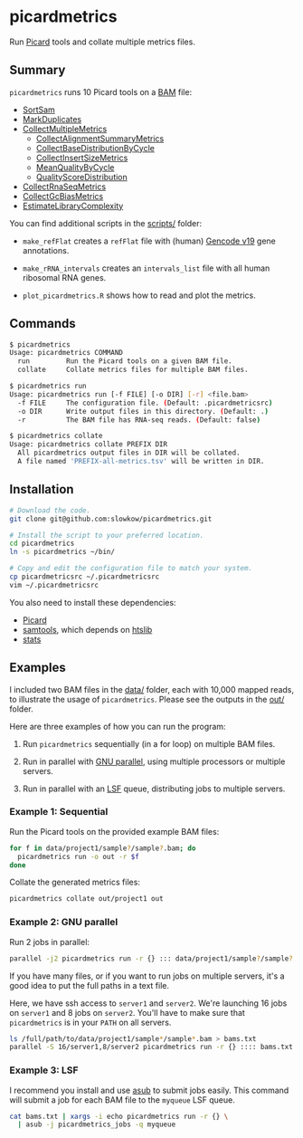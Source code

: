 # picardmetrics

Run [Picard] tools and collate multiple metrics files.

## Summary

`picardmetrics` runs 10 Picard tools on a [BAM] file:

  -   [SortSam]
  -   [MarkDuplicates]
  -   [CollectMultipleMetrics]
      -   [CollectAlignmentSummaryMetrics]
      -   [CollectBaseDistributionByCycle]
      -   [CollectInsertSizeMetrics]
      -   [MeanQualityByCycle]
      -   [QualityScoreDistribution]
  -   [CollectRnaSeqMetrics]
  -   [CollectGcBiasMetrics]
  -   [EstimateLibraryComplexity]

You can find additional scripts in the [scripts/][scripts] folder:

  -   `make_refFlat` creates a `refFlat` file with (human) [Gencode
      v19][Gencode19] gene annotations.

  -   `make_rRNA_intervals` creates an `intervals_list` file with all human
      ribosomal RNA genes.

  -   `plot_picardmetrics.R` shows how to read and plot the metrics.

## Commands

```bash
$ picardmetrics
Usage: picardmetrics COMMAND
  run         Run the Picard tools on a given BAM file.
  collate     Collate metrics files for multiple BAM files.

$ picardmetrics run
Usage: picardmetrics run [-f FILE] [-o DIR] [-r] <file.bam>
  -f FILE     The configuration file. (Default: .picardmetricsrc)
  -o DIR      Write output files in this directory. (Default: .)
  -r          The BAM file has RNA-seq reads. (Default: false)

$ picardmetrics collate
Usage: picardmetrics collate PREFIX DIR
  All picardmetrics output files in DIR will be collated.
  A file named 'PREFIX-all-metrics.tsv' will be written in DIR.
```

## Installation

```bash
# Download the code.
git clone git@github.com:slowkow/picardmetrics.git

# Install the script to your preferred location.
cd picardmetrics
ln -s picardmetrics ~/bin/

# Copy and edit the configuration file to match your system.
cp picardmetricsrc ~/.picardmetricsrc
vim ~/.picardmetricsrc
```

You also need to install these dependencies:

-   [Picard]
-   [samtools], which depends on [htslib]
-   [stats]

## Examples

I included two BAM files in the [data/][data] folder, each with 10,000 mapped
reads, to illustrate the usage of `picardmetrics`. Please see the outputs in
the [out/][out] folder.

Here are three examples of how you can run the program:

1. Run `picardmetrics` sequentially (in a for loop) on multiple BAM files.

2. Run in parallel with [GNU parallel][parallel], using multiple processors or
   multiple servers.

3. Run in parallel with an [LSF] queue, distributing jobs to multiple servers.

### Example 1: Sequential

Run the Picard tools on the provided example BAM files:

```bash
for f in data/project1/sample?/sample?.bam; do
  picardmetrics run -o out -r $f
done
```

Collate the generated metrics files:

```bash
picardmetrics collate out/project1 out
```

### Example 2: GNU parallel

Run 2 jobs in parallel:

```bash
parallel -j2 picardmetrics run -r {} ::: data/project1/sample?/sample?.bam
```

If you have many files, or if you want to run jobs on multiple servers, it's
a good idea to put the full paths in a text file.

Here, we have ssh access to `server1` and `server2`. We're launching 16 jobs
on `server1` and 8 jobs on `server2`. You'll have to make sure that
`picardmetrics` is in your `PATH` on all servers.

```bash
ls /full/path/to/data/project1/sample*/sample*.bam > bams.txt
parallel -S 16/server1,8/server2 picardmetrics run -r {} :::: bams.txt
```

### Example 3: LSF

I recommend you install and use [asub] to submit jobs easily. This command
will submit a job for each BAM file to the `myqueue` LSF queue.

```bash
cat bams.txt | xargs -i echo picardmetrics run -r {} \
  | asub -j picardmetrics_jobs -q myqueue
```

[Picard]: https://broadinstitute.github.io/picard/
[samtools]: https://github.com/samtools/samtools
[htslib]: https://github.com/samtools/htslib
[stats]: https://github.com/arq5x/filo
[Picard]: https://broadinstitute.github.io/picard/
[BAM]: http://samtools.github.io/hts-specs/SAMv1.pdf
[parallel]: https://www.gnu.org/software/parallel/parallel_tutorial.html
[LSF]: http://www.vub.ac.be/BFUCC/LSF/
[Gencode19]: http://www.gencodegenes.org/releases/19.html
[asub]: https://github.com/lh3/asub
[scripts]: https://github.com/slowkow/picardmetrics/tree/master/scripts
[data]: https://github.com/slowkow/picardmetrics/tree/master/data
[out]: https://github.com/slowkow/picardmetrics/tree/master/out

[SortSam]: https://broadinstitute.github.io/picard/command-line-overview.html#SortSam
[MarkDuplicates]: https://broadinstitute.github.io/picard/command-line-overview.html#MarkDuplicates
[CollectMultipleMetrics]: https://broadinstitute.github.io/picard/command-line-overview.html#CollectMultipleMetrics
[CollectAlignmentSummaryMetrics]: https://broadinstitute.github.io/picard/command-line-overview.html#CollectAlignmentSummaryMetrics
[CollectBaseDistributionByCycle]: https://broadinstitute.github.io/picard/command-line-overview.html#CollectBaseDistributionByCycle
[CollectInsertSizeMetrics]: https://broadinstitute.github.io/picard/command-line-overview.html#CollectInsertSizeMetrics
[MeanQualityByCycle]: https://broadinstitute.github.io/picard/command-line-overview.html#MeanQualityByCycle
[QualityScoreDistribution]: https://broadinstitute.github.io/picard/command-line-overview.html#QualityScoreDistribution
[CollectRnaSeqMetrics]: https://broadinstitute.github.io/picard/command-line-overview.html#CollectRnaSeqMetrics
[CollectGcBiasMetrics]: https://broadinstitute.github.io/picard/command-line-overview.html#CollectGcBiasMetrics
[EstimateLibraryComplexity]: https://broadinstitute.github.io/picard/command-line-overview.html#EstimateLibraryComplexity

